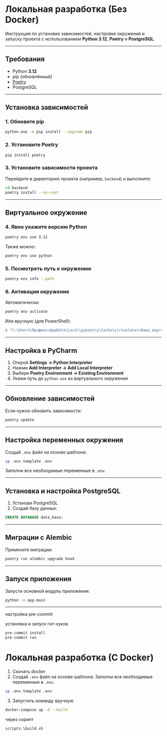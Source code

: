 # Локальная разработка (Без Docker)

Инструкция по установке зависимостей, настройке окружения и запуску проекта с использованием **Python 3.12**, **Poetry** и **PostgreSQL**.

---

## Требования

- Python **3.12**
- pip (обновлённый)
- [Poetry](https://python-poetry.org/)
- PostgreSQL

---

## Установка зависимостей

### 1. Обновите pip

```bash
python.exe -m pip install --upgrade pip
```

### 2. Установите Poetry

```bash
pip install poetry
```

### 3. Установите зависимости проекта

Перейдите в директорию проекта (например, `backend`) и выполните:

```bash
cd backend
poetry install --no-root
```

---

## Виртуальное окружение

### 4. Явно укажите версию Python

```bash
poetry env use 3.12
```

Также можно:

```bash
poetry env use python
```

### 5. Посмотреть путь к окружению

```bash
poetry env info --path
```

### 6. Активация окружения

Автоматически:

```bash
poetry env activate
```

Или вручную (для PowerShell):

```powershell
& "C:\Users\Профиль\AppData\Local\pypoetry\Cache\virtualenvs\Ваша_вертуалка\Scripts\activate.ps1"
```

---

## Настройка в PyCharm

1. Открой **Settings → Python Interpreter**
2. Нажми **Add Interpreter → Add Local Interpreter**
3. Выбери **Poetry Environment → Existing Environment**
4. Укажи путь до `python.exe` из виртуального окружения

---

## Обновление зависимостей

Если нужно обновить зависимости:

```bash
poetry update
```

---

## Настройка переменных окружения

Создай `.env` файл на основе шаблона:

```bash
cp .env.template .env
```

Заполни все необходимые переменные в `.env`.

---

## Установка и настройка PostgreSQL

1. Установи PostgreSQL
2. Создай базу данных:

```sql
CREATE DATABASE data_base;
```

---

## Миграции с Alembic

Примените миграции:

```bash
poetry run alembic upgrade head
```

---

## Запуск приложения

Запусти основной модуль приложения:

```bash
python -m app.main
```

---


настройка pre-commit

установка и запуск гит-хуков

```bash
pre-commit install
pre-commit run
```
# Локальная разработка (С Docker)

1) Скачать docker
2) Создай `.env` файл на основе шаблона: Заполни все необходимые переменные в `.env`.

```bash
cp .env.template .env
```


3) Запустить команду
вручную
```bash
docker-compose up -d --build
```
через скрипт
```bash
scripts.\build.sh
```
